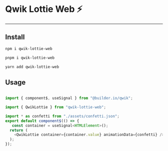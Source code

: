 # Qwik Lottie Web ⚡️

---

## Install

```sh
npm i qwik-lottie-web
```

```sh
pnpm i qwik-lottie-web
```

```sh
yarn add qwik-lottie-web
```

## Usage

```js

import { component$, useSignal } from "@builder.io/qwik";

import { QwikLottie } from "qwik-lottie-web";

import * as confetti from "./assets/confetti.json";
export default component$(() => {
   const container = useSignal<HTMLElement>();
  return (
    <QwikLottie container={container.value} animationData={confetti} />
  );
});


```
